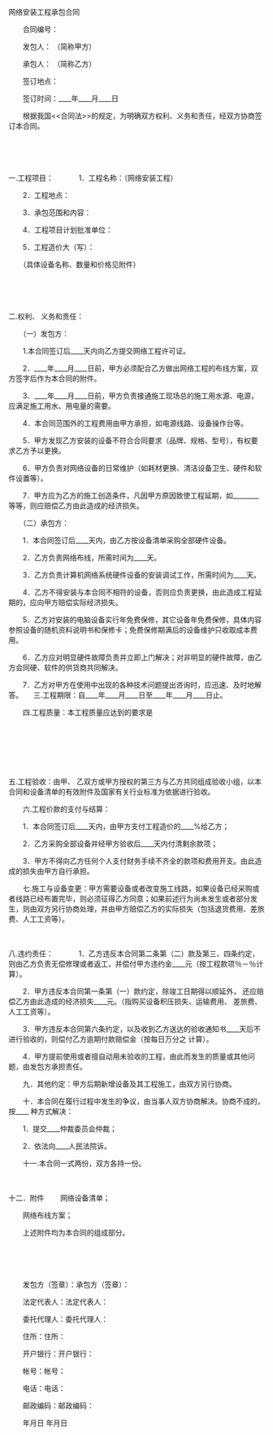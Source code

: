 



网络安装工程承包合同



 

　　合同编号：

　　发包人： （简称甲方）

　　承包人： （简称乙方）

　　签订地点：

　　签订时间：____年____月____日　　

　　根据我国&lt;&lt;合同法&gt;&gt;的规定，为明确双方权利、义务和责任，经双方协商签订本合同。

　　

　　

一.工程项目：
　　
　1．工程名称：（网络安装工程）

　　2．工程地点：

　　3．承包范围和内容：

　　4．工程项目计划批准单位：

　　5．工程造价大（写）：

　　（具体设备名称、数量和价格见附件）

　　

　　

二.权利、
义务和责任：

　　（一）发包方：

　　1.本合同签订后____天内向乙方提交网络工程许可证。

　　2．____年____月____日前，甲方必须配合乙方做出网络工程的布线方案，双方签字后作为本合同的附件。

　　3．____年____月____日前，甲方负责接通施工现场总的施工用水源、电源，应满足施工用水、用电量的需要。

　　4．本合同范围外的工程费用由甲方承担，如电源线路、设备操作台等。

　　5．甲方发现乙方安装的设备不符合合同要求（品牌、规格、型号），有权要求乙方予以更换。

　　6．甲方负责对网络设备的日常维护（如耗材更换、清洁设备卫生、硬件和软件设置等）。

　　7．甲方应为乙方的施工创造条件，凡因甲方原因致使工程延期，如________等等，则应赔偿乙方由此造成的经济损失。

　　（二）承包方：

　　1．本合同签订后____天内，由乙方按设备清单采购全部硬件设备。

　　2．乙方负责网络布线，所需时间为____天。

　　3．乙方负责计算机网络系统硬件设备的安装调试工作，所需时间为____天。

　　4．乙方不得安装与本合同不相符的设备，否则应负责更换，由此造成工程延期的，应向甲方赔偿实际经济损失。

　　5．乙方对安装的电脑设备实行年免费保修，其它设备年免费保修，具体内容参照设备的随机资料说明书和保修卡；免费保修期满后的设备维护只收取成本费用。

　　6．乙方应对明显硬件故障负责并立即上门解决；对非明显的硬件故障，由乙方会同硬、软件的供货商共同解决。

　　7．乙方对甲方在使用中出现的各种技术问题提出咨询时，应迅速、及时地解答。　　三.工程期限：自____年____月____日至____年____月____日止。　　

　　四.工程质量：本工程质量应达到的要求是

　　

　　

　　

五.工程验收：由甲、
乙双方或甲方授权的第三方与乙方共同组成验收小组，以本合同和设备清单的有效附件及国家有关行业标准为依据进行验收。　　

　　六.工程价款的支付与结算：

　　1．本合同签订后____天内，由甲方支付工程造价的____%给乙方；

　　2．乙方采购全部设备并经甲方验收后____天内付清剩余款项；

　　3．甲方不得向乙方任何个人支付财务手续不齐全的款项和费用开支。由此造成的损失由甲方自行承担。　　

　　七.施工与设备变更：甲方需要设备或者改变施工线路，如果设备已经采购或者线路已经布置完毕，则必须征得乙方同意；如果前述行为尚未发生或者部分发生，则由双方另行协商处理，并由甲方赔偿乙方的实际损失（包括退货费用、差旅费、人工工资等）。

　　

八.违约责任：
　　
　1．乙方违反本合同第二条第（二）款及第三、四条约定，则由乙方负责无偿修理或者返工，并偿付甲方违约金____元（按工程款项％－％计算）。

　　2．甲方违反本合同第一条第（一）款约定，除竣工日期得以顺延外， 还应赔偿乙方由此造成的经济损失____元。（指购买设备积压损失、运输费用、 差旅费、人工工资等）。

　　3．甲方违反本合同第六条约定，以及收到乙方送达的验收通知书____天后不进行验收的，则偿付乙方逾期付款赔偿金（按每日万分之 计算）。

　　4．甲方提前使用或者擅自动用未验收的工程，由此而发生的质量或其他问题，由发包方承担责任。　　

　　九．其他约定：甲方后期新增设备及其工程施工，由双方另行协商。　　

　　十．本合同在履行过程中发生的争议，由当事人双方协商解决。协商不成的，按____ 种方式解决：

　　1．提交____仲裁委员会仲裁；

　　2．依法向____人民法院诉。　　

　　十一.本合同一式两份，双方各持一份。

　　

十二．附件　
　网络设备清单；

　　网络布线方案；

　　上述附件均为本合同的组成部分。　

　　

　　　

　　发包方（签章）：承包方（签章）： 

　　法定代表人：法定代表人： 

　　委托代理人：委托代理人： 

　　住所：住所： 

　　开户银行：开户银行： 

　　帐号：帐号： 

　　电话：电话： 

　　邮政编码：邮政编码： 

　　年月日 年月日